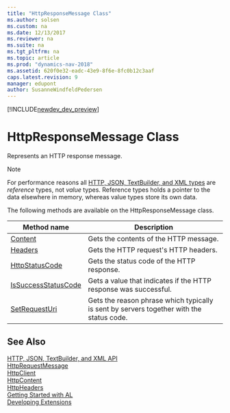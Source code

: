 ```yaml
---
title: "HttpResponseMessage Class"
ms.author: solsen
ms.custom: na
ms.date: 12/13/2017
ms.reviewer: na
ms.suite: na
ms.tgt_pltfrm: na
ms.topic: article
ms.prod: "dynamics-nav-2018"
ms.assetid: 620f0e32-eadc-43e9-8f6e-8fc0b12c3aaf
caps.latest.revision: 9
manager: edupont
author: SusanneWindfeldPedersen
---
```


[!INCLUDE[newdev_dev_preview](../includes/newdev_dev_preview.md)]

# HttpResponseMessage Class
Represents an HTTP response message.

> [!NOTE]
> For performance reasons all [HTTP, JSON, TextBuilder, and XML types](../devenv-restapi-overview.md) are *reference* types, not *value* types. Reference types holds a pointer to the data elsewhere in memory, whereas value types store its own data.

The following methods are available on the HttpResponseMessage class.

|Method name|Description|
|-----------|-----------| 
|[Content](httpresponsemessage-content-method.md)|Gets the contents of the HTTP message.|
|[Headers](httpresponsemessage-headers-method.md)|Gets the HTTP request's HTTP headers.|
|[HttpStatusCode](httpresponsemessage-httpstatuscode-method.md)|Gets the status code of the HTTP response.|
|[IsSuccessStatusCode](httpresponsemessage-issuccessstatuscode-method.md)|Gets a value that indicates if the HTTP response was successful.|
|[SetRequestUri](httpresponsemessage-reasonphrase-method.md)|Gets the reason phrase which typically is sent by servers together with the status code.|


## See Also
[HTTP, JSON, TextBuilder, and XML API](../devenv-restapi-overview.md)  
[HttpRequestMessage](httprequestmessage-class.md)  
[HttpClient](httpclient-class.md)  
[HttpContent](httpcontent-class.md)  
[HttpHeaders](httpheaders-class.md)  
[Getting Started with AL](../devenv-get-started.md)  
[Developing Extensions](../devenv-dev-overview.md)  
